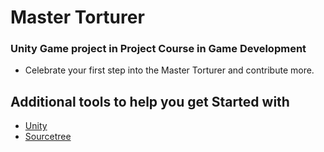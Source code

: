 # Master Torturer
### Unity Game project in Project Course in Game Development


- Celebrate your first step into the Master Torturer and contribute more.

## Additional tools to help you get Started with

* [Unity](https://unity.com/)
* [Sourcetree](https://www.sourcetreeapp.com/)
